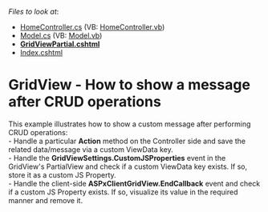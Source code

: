 <!-- default file list -->
*Files to look at*:

* [HomeController.cs](./CS/ShowMessageAfterCallback/Controllers/HomeController.cs) (VB: [HomeController.vb](./VB/ShowMessageAfterCallback/Controllers/HomeController.vb))
* [Model.cs](./CS/ShowMessageAfterCallback/Models/Model.cs) (VB: [Model.vb](./VB/ShowMessageAfterCallback/Models/Model.vb))
* **[GridViewPartial.cshtml](./CS/ShowMessageAfterCallback/Views/Home/GridViewPartial.cshtml)**
* [Index.cshtml](./CS/ShowMessageAfterCallback/Views/Home/Index.cshtml)
<!-- default file list end -->
# GridView - How to show a message after CRUD operations


This example illustrates how to show a custom message after performing CRUD operations:<br />- Handle a particular <strong>Action</strong> method on the Controller side and save the related data/message via a custom ViewData key.<br />- Handle the <strong>GridViewSettings.CustomJSProperties</strong> event in the GridView's PartialView and check if a custom ViewData key exists. If so, store it as a custom JS Property.<br />- Handle the client-side <strong>ASPxClientGridView.EndCallback</strong> event and check if a custom JS Property exists. If so, visualize its value in the required manner and remove it.

<br/>


